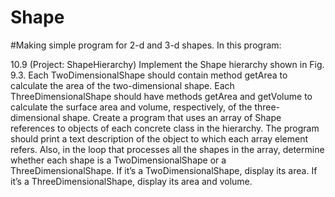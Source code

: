 # Shape
#Making simple program for 2-d and 3-d shapes. 
In this program:

10.9 (Project: ShapeHierarchy) Implement the Shape hierarchy shown in Fig. 9.3. Each TwoDimensionalShape
should contain method getArea to calculate the area of the two-dimensional shape. Each
ThreeDimensionalShape should have methods getArea and getVolume to calculate the surface area and
volume, respectively, of the three-dimensional shape. Create a program that uses an array of Shape references
to objects of each concrete class in the hierarchy. The program should print a text description
of the object to which each array element refers. Also, in the loop that processes all the shapes in the
array, determine whether each shape is a TwoDimensionalShape or a ThreeDimensionalShape. If it’s a
TwoDimensionalShape, display its area. If it’s a ThreeDimensionalShape, display its area and volume.
